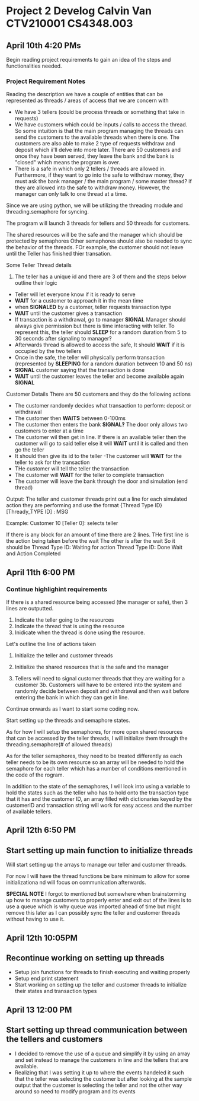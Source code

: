 # Project 2 Develog Calvin Van CTV210001 CS4348.003

## April 10th 4:20 PMs
Begin reading project requirements to gain an idea of the steps and functionalities needed.

### Project Requirement Notes
Reading the description we have a couple of entities that can be represented as threads / areas of access that we are concern with
- We have 3 tellers (could be process threads or something that take in requests)
- We have customers which could be inputs / calls to access the thread. So some intuition is that the main program managing the threads can send the customers to the available threads when there is one. The customers are also able to make 2 type of requests withdraw and deposit which ii'll delve into more later. There are 50 customers and once they have been served, they leave the bank and the bank is "closed" which means the program is over.
- There is a safe in which only 2 tellers / threads are allowed in. Furthermore, if they want to go into the safe to withdraw money, they must ask the bank manager / the main program / some master thread? if they are allowed into the safe to withdraw money. However, the manager can only talk to one thread at a time.

Since we are using python, we will be utilizing the threading module and threading.semaphore for syncing.

The program will launch 3 threads for tellers and 50 threads for customers.

The shared resources will be the safe and the manager which should be protected by semaphores Other semaphores should also be needed to sync the behavior of the threads. FOr example, the customer should not leave until the Teller has finished thier transation.

Some Teller Thread details
1.  The teller has a unique id and there are 3 of them and the steps below outline their logic
- Teller will let everyone know if it is ready to serve
- **WAIT** for a customer to approach it in the mean time
- when **SIGNALED** by a customer, teller requests transaction type
- **WAIT** until the customer gives a transaction
- If transaction is a withdrawal, go to manager **SIGNAL** Manager should always give permission but there is time interacting with teller. To represent this, the teller should **SLEEP** for a random duration from 5 to 30 seconds after signaling to manager?
- Afterwards thread is allowed to access the safe, It should **WAIT** if it is occupied by the two tellers
- Once in the safe, the teller will physically perform transaction (represented by **SLEEPING** for a random duration between 10 and 50 ns)
- **SIGNAL** customer saying that the transaction is done
- **WAIT** until the customer leaves the teller and become available again **SIGNAL**


Customer Details
There are 50 customers and they do the following actions
- The customer randomly decides what transaction to perform: deposit or withdrawal
- The customer then **WAITS** between 0-100ms
- The customer then enters the bank **SIGNAL?** The door only allows two customers to enter at a time
- The customer wil then get in line. If there is an available teller then the customer will go to said teller else it will **WAIT** until it is called and then go the teller
- It should then give its id to the teller
-The customer will **WAIT** for the teller to ask for the transaction
- THe customer will tell the teller the transaction
- The customer will **WAIT** for the teller to complete transaction
- The customer will leave the bank through the door and simulation (end thread)


Output:
The teller and customer threads print out a line for each simulated action they are performing and use the format
{Thread Type ID} [Thready_TYPE ID] : MSG

Example:
Customer 10 [Teller 0]: selects teller

If there is any block for an amount of time there are 2 lines.
THe first line is the action being taken before the wait
The other is after the wait
So it should be 
Thread Type ID: Waiting for action
Thread Type ID: Done Wait and Action Completed



## April 11th 6:00 PM
### Continue highlighint requirements

If there is a shared resource being accessed (the manager or safe), then 3 lines are outputted.

1. Indicate the teller going to the resources
2. Indicate the thread that is using the resource
3. Inidicate when the thread is done using the resource.

Let's outline the line of actions taken

1. Initialize the teller and customer threads
2. Initialize the shared resources that is the safe and the manager

3. Tellers will need to signal customer threads that they are waiting for a customer
3b. Customers will have to be entered into the system and randomly decide between deposit and withdrawal and then wait before entering the bank in which they can get in line.

Continue onwards as I want to start some coding now.

Start setting up the threads and semaphore states.

As for how I will setup the semaphores, for more open shared resources that can be accessed by the teller threads, I will initialize them through the threading.semaphore(# of allowed threads)

As for the teller semaphores, they need to be treated differently as each teller needs to be its own resource so an array will be needed to hold the semaphore for each teller which has a number of conditions mentioned in the code of the rogram.


In addition to the state of the semaphores, I will look into using a variable to hold the states such as the teller who has to hold onto the transaction type that it has and the customer ID, an array filled with dictionaries keyed by the customerID and transaction string will work for easy access and the number of available tellers.


## April 12th 6:50 PM
## Start setting up main function to initialize threads
Will start setting up the arrays to manage our teller and customer threads.

For now I will have the thread functions be bare minimum to allow for some initializationa nd will focus on communication afterwards.


**SPECIAL NOTE** I forgot to mentioned but somewhere when brainstorming up how to manage customers to properly enter and exit out of the lines is to use a queue which is why queue was imported ahead of time but might remove this later as I can possibly sync the teller and customer threads without having to use it.

## April 12th 10:05PM 
## Recontinue working on setting up threads
- Setup join functions for threads to finish executing and waiting properly
- Setup end print statement
-  Start working on setting up the teller and customer threads to initialize their states and transaction types


## April 13 12:00 PM
## Start setting up thread communication between the tellers and customers
- I decided to remove the use of a queue and simplify it by using an array and set instead to manage the customers in line and the tellers that are available.
- Realizing that I was setting it up to where the events handeled it such that the teller was selecting the customer but after looking at the sample output that the customer is selecting the teller and not the other way around so need to modify program and its events
